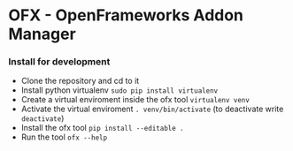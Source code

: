OFX - OpenFrameworks Addon Manager
===

### Install for development

- Clone the repository and cd to it
- Install python virtualenv `sudo pip install virtualenv`
- Create a virtual enviroment inside the ofx tool `virtualenv venv`
- Activate the virtual enviroment `. venv/bin/activate` (to deactivate write `deactivate`)
- Install the ofx tool `pip install --editable .`
- Run the tool `ofx --help`

